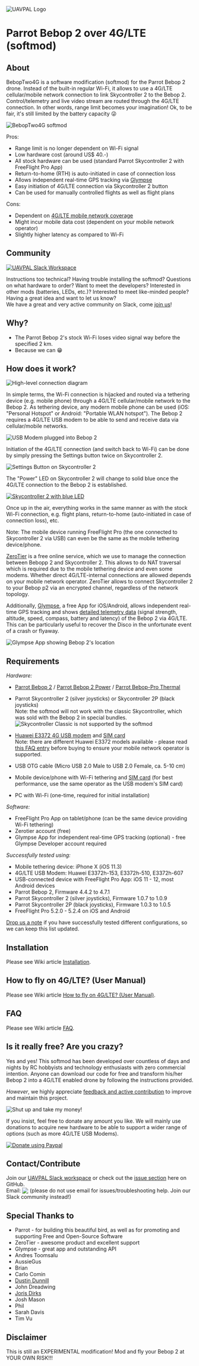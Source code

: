 <a name="top">![UAVPAL Logo](https://uavpal.com/img/uavpal-logo-cut-461px.png)</a>
# Parrot Bebop 2 over 4G/LTE (softmod)

## About
BebopTwo4G is a software modification (softmod) for the Parrot Bebop 2 drone. Instead of the built-in regular Wi-Fi, it allows to use a 4G/LTE cellular/mobile network connection to link Skycontroller 2 to the Bebop 2. Control/telemetry and live video stream are routed through the 4G/LTE connection. In other words, range limit becomes your imagination! Ok, to be fair, it's still limited by the battery capacity :stuck_out_tongue_winking_eye:

![BebopTwo4G softmod](http://uavpal.com/img/beboptwo4glte.jpg)

Pros:
- Range limit is no longer dependent on Wi-Fi signal
- Low hardware cost (around US$ 40.-)
- All stock hardware can be used (standard Parrot Skycontroller 2 with FreeFlight Pro App)
- Return-to-home (RTH) is auto-initiated in case of connection loss
- Allows independent real-time GPS tracking via [Glympse](https://www.glympse.com/get-glympse-app/)
- Easy initiation of 4G/LTE connection via Skycontroller 2 button
- Can be used for manually controlled flights as well as flight plans

Cons:
- Dependent on [4G/LTE mobile network coverage](https://en.wikipedia.org/wiki/List_of_countries_by_4G_LTE_penetration) 
- Might incur mobile data cost (dependent on your mobile network operator)
- Slightly higher latency as compared to Wi-Fi

## Community
[![UAVPAL Slack Workspace](https://uavpal.com/img/slack.png)](https://uavpal.com/slack)

Instructions too technical? Having trouble installing the softmod? Questions on what hardware to order? Want to meet the developers? Interested in other mods (batteries, LEDs, etc.)? Interested to meet like-minded people? Having a great idea and want to let us know?\
We have a great and very active community on Slack, come [join us](https://uavpal.com/slack)!

## Why?
- The Parrot Bebop 2's stock Wi-Fi loses video signal way before the specified 2 km.
- Because we can :grin:

## How does it work?
![High-level connection diagram](https://uavpal.com/img/beboptwo4g_highlevel_diagram_end2end.png)

In simple terms, the Wi-Fi connection is hijacked and routed via a tethering device (e.g. mobile phone) through a 4G/LTE cellular/mobile network to the Bebop 2. As tethering device, any modern mobile phone can be used (iOS: "Personal Hotspot" or Android: "Portable WLAN hotspot").
The Bebop 2 requires a 4G/LTE USB modem to be able to send and receive data via cellular/mobile networks.

![USB Modem plugged into Bebop 2](https://uavpal.com/img/beboptwo4g-yellow2.jpg)

Initiation of the 4G/LTE connection (and switch back to Wi-Fi) can be done by simply pressing the Settings button twice on Skycontroller 2.

![Settings Button on Skycontroller 2](https://image.ibb.co/iBWcgn/settingsbutton.jpg)

The "Power" LED on Skycontroller 2 will change to solid blue once the 4G/LTE connection to the Bebop 2 is established.

[![Skycontroller 2 with blue LED](https://image.ibb.co/f5Uz97/SC2_small_blue.jpg)](https://www.youtube.com/watch?v=SEz70ClCetM)

Once up in the air, everything works in the same manner as with the stock Wi-Fi connection, e.g. flight plans, return-to-home (auto-initiated in case of connection loss), etc.

Note: The mobile device running FreeFlight Pro (the one connected to Skycontroller 2 via USB) can even be the same as the mobile tethering device/phone.

[ZeroTier](https://zerotier.com) is a free online service, which we use to manage the connection between Bebopp 2 and Skycontroller 2. This allows to do NAT traversal which is required due to the mobile tethering device and even some modems. Whether direct 4G/LTE-internal connections are allowed depends on your mobile network operator. ZeroTier allows to connect Skycontroller 2 to your Bebop p2 via an encrypted channel, regardless of the network topology.

Additionally, [Glympse](https://www.glympse.com/get-glympse-app/), a free App for iOS/Android, allows independent real-time GPS tracking and shows [detailed telemetry data](https://uavpal.com/bebop2/faq#whyglympse) (signal strength, altitude, speed, compass, battery and latency) of the Bebop 2 via 4G/LTE. This can be particularly useful to recover the Disco in the unfortunate event of a crash or flyaway.

![Glympse App showing Bebop 2's location](https://image.ibb.co/kwt4bn/discoglympse.png)

## Requirements
*Hardware:*
- [Parrot Bebop 2](https://www.parrot.com/us/drones/parrot-bebop-2) / [Parrot Bebop 2 Power](https://www.parrot.com/us/drones/parrot-bebop-2-power-pack-fpv) / [Parrot Bebop-Pro Thermal](https://www.parrot.com/business-solutions-us/parrot-professional/parrot-bebop-pro-thermal#parrot-bebop-pro-thermal)
- Parrot Skycontroller 2 (silver joysticks) or Skycontroller 2P (black joysticks)\
Note: the softmod will not work with the classic Skycontroller, which was sold with the Bebop 2 in special bundles.\
![Skycontroller Classic is not supported by the softmod](https://uavpal.com/img/sc1.jpg)

- [Huawei E3372 4G USB modem](https://consumer.huawei.com/en/mobile-broadband/e3372/specs/) and [SIM card](https://uavpal.com/bebop2/wiki/Known-Working-Mobile-Carriers-and-Settings)\
Note: there are different Huawei E3372 models available - please read [this FAQ entry](https://github.com/uavpal/beboptwo4g/wiki/FAQ#e3372models) before buying to ensure your mobile network operator is supported.
- USB OTG cable (Micro USB 2.0 Male to USB 2.0 Female, ca. 5-10 cm)
- Mobile device/phone with Wi-Fi tethering and [SIM card](https://uavpal.com/bebop2/wiki/Known-Working-Mobile-Carriers-and-Settings) (for best performance, use the same operator as the USB modem's SIM card)
- PC with Wi-Fi (one-time, required for initial installation)

*Software:*
- FreeFlight Pro App on tablet/phone (can be the same device providing Wi-Fi tethering)
- Zerotier account (free)
- Glympse App for independent real-time GPS tracking (optional) - free Glympse Developer account required

*<a name="supportedhw">Successfully tested using:</a>*
- Mobile tethering device: iPhone X (iOS 11.3)
- 4G/LTE USB Modem: Huawei E3372h-153, E3372h-510, E3372h-607
- USB-connected device with FreeFlight Pro App: iOS 11 - 12, most Android devices
- Parrot Bebop 2, Firmware 4.4.2 to 4.7.1
- Parrot Skycontroller 2 (silver joysticks), Firmware 1.0.7 to 1.0.9
- Parrot Skycontroller 2P (black joysticks), Firmware 1.0.3 to 1.0.5
- FreeFlight Pro 5.2.0 - 5.2.4 on iOS and Android

[Drop us a note](https://github.com/uavpal/beboptwo4g/#contactcontribute) if you have successfully tested different configurations, so we can keep this list updated.

## Installation
Please see Wiki article [Installation](https://github.com/uavpal/beboptwo4g/wiki/Installation).

## How to fly on 4G/LTE? (User Manual)
Please see Wiki article [How to fly on 4G/LTE? (User Manual)](https://github.com/uavpal/beboptwo4g/wiki/How-to-fly-on-4G-LTE-(User-Manual)).

## FAQ
Please see Wiki article [FAQ](https://github.com/uavpal/beboptwo4g/wiki/FAQ).

## Is it really free? Are you crazy?
Yes and yes! This softmod has been developed over countless of days and nights by RC hobbyists and technology enthusiasts with zero commercial intention.
Anyone can download our code for free and transform his/her Bebop 2 into a 4G/LTE enabled drone by following the instructions provided.

_However_, we highly appreciate [feedback and active contribution](#contactcontribute) to improve and maintain this project.

![Shut up and take my money!](http://image.ibb.co/cLw9SS/shut_up_and_take_my_money.jpg)

If you insist, feel free to donate any amount you like. We will mainly use donations to acquire new hardware to be able to support a wider range of options (such as more 4G/LTE USB Modems).

[![Donate using Paypal](https://www.paypalobjects.com/en_US/i/btn/btn_donateCC_LG.gif)](https://www.paypal.com/cgi-bin/webscr?cmd=_donations&business=GY3BTZPLPBB2W&lc=US&item_name=UAVPAL&cn=Add%20special%20instructions%3A&no_shipping=1&currency_code=USD&bn=PP-DonationsBF:btn_donateCC_LG.gif:NonHosted)

## Contact/Contribute
Join our [UAVPAL Slack workspace](https://uavpal.com/slack) or check out the [issue section](https://github.com/uavpal/beboptwo4g/issues) here on GitHub.\
Email: <img valign="bottom" src="https://image.ibb.co/mK4krx/uavpalmail2.png"> (please do not use email for issues/troubleshooting help. Join our Slack community instead!)

## Special Thanks to
- Parrot - for building this beautiful bird, as well as for promoting and supporting Free and Open-Source Software
- ZeroTier - awesome product and excellent support
- Glympse - great app and outstanding API
- Andres Toomsalu
- AussieGus
- Brian
- Carlo Comin
- [Dustin Dunnill](https://www.youtube.com/channel/UCVQWy-DTLpRqnuA17WZkjRQ)
- John Dreadwing
- [Joris Dirks](https://djoris.nl)
- Josh Mason
- Phil
- Sarah Davis
- Tim Vu

## Disclaimer
This is still an EXPERIMENTAL modification! Mod and fly your Bebop 2 at YOUR OWN RISK!!!


